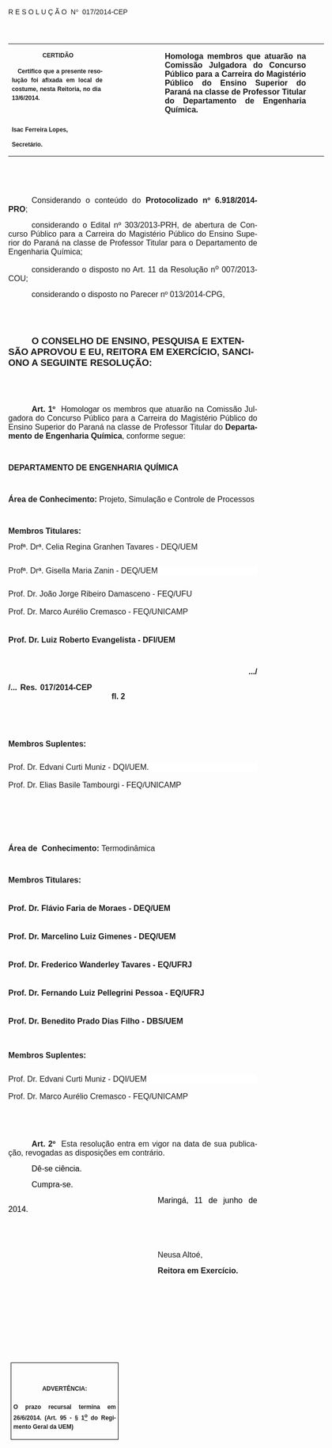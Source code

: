 <body lang=PT-BR link=blue vlink=purple style='tab-interval:35.4pt'>

<div class=Section1>

<p class=MsoTitle><span style='font-family:"Arial","sans-serif";mso-bidi-font-family:
"Times New Roman";mso-no-proof:yes'>R E S O L U Ç Ã O<span
style='mso-spacerun:yes'>  </span>N</span><span style='font-family:Symbol;
mso-ascii-font-family:Arial;mso-hansi-font-family:Arial;mso-char-type:symbol;
mso-symbol-font-family:Symbol;mso-no-proof:yes'><span style='mso-char-type:
symbol;mso-symbol-font-family:Symbol'>°</span></span><span style='font-family:
"Arial","sans-serif";mso-bidi-font-family:"Times New Roman";mso-no-proof:yes'><span
style='mso-spacerun:yes'>  </span>017/2014-CEP<o:p></o:p></span></p>

<p class=BodyText21><span style='font-size:16.0pt;font-family:"Arial","sans-serif";
mso-bidi-font-family:"Times New Roman";mso-no-proof:yes'><o:p>&nbsp;</o:p></span></p>

<table class=MsoNormalTable border=0 cellspacing=0 cellpadding=0 width=639
 style='width:479.4pt;border-collapse:collapse;mso-padding-alt:0cm 5.4pt 0cm 5.4pt'>
 <tr style='mso-yfti-irow:0;mso-yfti-firstrow:yes;mso-yfti-lastrow:yes'>
  <td width=196 valign=top style='width:147.15pt;padding:0cm 5.4pt 0cm 5.4pt'>
  <p class=MsoNormal align=center style='text-align:center'><b
  style='mso-bidi-font-weight:normal'><span style='font-size:9.0pt;mso-bidi-font-size:
  10.0pt;font-family:"Arial","sans-serif";mso-bidi-font-family:"Times New Roman";
  mso-no-proof:yes'><span style='mso-spacerun:yes'> </span>CERTIDÃO<o:p></o:p></span></b></p>
  <p class=MsoNormal style='text-align:justify;line-height:150%'><b
  style='mso-bidi-font-weight:normal'><span style='font-size:9.0pt;mso-bidi-font-size:
  10.0pt;line-height:150%;font-family:"Arial","sans-serif";mso-bidi-font-family:
  "Times New Roman";mso-no-proof:yes'><span style='mso-spacerun:yes'>  
  </span>Certifico que a presente resolução foi afixada em local de costume,
  nesta Reitoria, no dia<span style='mso-spacerun:yes'>  </span>13/6/2014.<o:p></o:p></span></b></p>
  <p class=MsoNormal style='text-align:justify;line-height:150%'><b
  style='mso-bidi-font-weight:normal'><span style='font-size:8.0pt;line-height:
  150%;font-family:"Arial","sans-serif";mso-bidi-font-family:"Times New Roman";
  mso-no-proof:yes'><o:p>&nbsp;</o:p></span></b></p>
  <p class=MsoNormal><b style='mso-bidi-font-weight:normal'><span
  style='font-size:9.0pt;mso-bidi-font-size:10.0pt;font-family:"Arial","sans-serif";
  mso-bidi-font-family:"Times New Roman";mso-no-proof:yes'>Isac Ferreira Lopes,<o:p></o:p></span></b></p>
  <p class=MsoNormal><b style='mso-bidi-font-weight:normal'><span
  style='font-size:9.0pt;mso-bidi-font-size:10.0pt;font-family:"Arial","sans-serif";
  mso-bidi-font-family:"Times New Roman";mso-no-proof:yes'>Secretário.<o:p></o:p></span></b></p>
  </td>
  <td width=107 valign=top style='width:80.25pt;padding:0cm 5.4pt 0cm 5.4pt'>
  <p class=MsoNormal style='margin-right:-5.4pt'><b><span style='font-size:
  12.0pt;mso-bidi-font-size:10.0pt;font-family:"Arial","sans-serif";mso-bidi-font-family:
  "Times New Roman";mso-no-proof:yes'><o:p>&nbsp;</o:p></span></b></p>
  </td>
  <td width=336 valign=top style='width:252.0pt;padding:0cm 5.4pt 0cm 5.4pt'>
  <p class=MsoNormal style='margin-right:22.05pt;text-align:justify'><b
  style='mso-bidi-font-weight:normal'><span style='font-size:12.0pt;font-family:
  "Arial","sans-serif"'>Homologa membros que atuarão na Comissão Julgadora do
  Concurso Público </span></b><b><span lang=IT style='font-size:12.0pt;
  font-family:"Arial","sans-serif";mso-ansi-language:IT;mso-no-proof:yes'>para
  a Carreira do Magistério Público do Ensino Superior do Paraná na classe de</span></b><b
  style='mso-bidi-font-weight:normal'><span style='font-size:12.0pt;font-family:
  "Arial","sans-serif"'> Professor Titular do Departamento de Engenharia
  Química.</span></b><b><span style='font-size:12.0pt;font-family:"Arial","sans-serif";
  mso-bidi-font-family:"Times New Roman";mso-no-proof:yes'><o:p></o:p></span></b></p>
  </td>
 </tr>
</table>

<p class=MsoNormal style='text-align:justify;text-indent:35.45pt'><span
style='font-size:12.0pt;font-family:"Arial","sans-serif";mso-bidi-font-family:
"Times New Roman";mso-no-proof:yes'><o:p>&nbsp;</o:p></span></p>

<p class=MsoNormal style='text-align:justify;text-indent:35.45pt'><span
style='font-size:12.0pt;font-family:"Arial","sans-serif";mso-bidi-font-family:
"Times New Roman";mso-no-proof:yes'><o:p>&nbsp;</o:p></span></p>

<p class=MsoNormal style='margin-bottom:3.0pt;text-align:justify;text-indent:
35.45pt'><span style='font-size:12.0pt;mso-bidi-font-size:10.0pt;font-family:
"Arial","sans-serif";mso-bidi-font-family:"Times New Roman"'>Considerando o
conteúdo do <b style='mso-bidi-font-weight:normal'>Protocolizado nº 6.918/2014-PRO</b>;<o:p></o:p></span></p>

<p class=MsoNormal style='margin-bottom:3.0pt;text-align:justify;text-indent:
35.45pt'><span lang=IT style='font-size:12.0pt;font-family:"Arial","sans-serif";
mso-ansi-language:IT;mso-bidi-font-weight:bold;mso-no-proof:yes'>considerando o
Edital nº 303/2013-PRH, de abertura de Concurso Público para a Carreira do
Magistério Público do Ensino Superior do Paraná na classe de Professor Titular
para o Departamento de</span><span lang=IT style='font-size:12.0pt;font-family:
"Arial","sans-serif";mso-ansi-language:IT;mso-no-proof:yes'> Engenharia Química<span
style='mso-bidi-font-weight:bold'>;<o:p></o:p></span></span></p>

<p class=MsoNormal style='margin-bottom:3.0pt;text-align:justify;text-indent:
35.45pt'><span lang=IT style='font-size:12.0pt;font-family:"Arial","sans-serif";
mso-ansi-language:IT;mso-bidi-font-weight:bold;mso-no-proof:yes'>considerando o
disposto no Art. 11 da Resolução n<sup>o</sup> 007/2013-COU;<o:p></o:p></span></p>

<p class=MsoNormal style='margin-bottom:3.0pt;text-align:justify;text-indent:
35.45pt'><span style='font-size:12.0pt;mso-bidi-font-size:10.0pt;font-family:
"Arial","sans-serif";mso-bidi-font-family:"Times New Roman"'>considerando o
disposto no Parecer nº 013/2014-CPG,<o:p></o:p></span></p>

<p class=MsoNormal style='text-align:justify;text-indent:35.45pt'><span
style='font-size:11.0pt;font-family:"Arial","sans-serif";mso-no-proof:yes'><o:p>&nbsp;</o:p></span></p>

<p class=MsoNormal style='text-align:justify;text-indent:35.45pt'><span
style='font-size:11.0pt;font-family:"Arial","sans-serif";mso-no-proof:yes'><o:p>&nbsp;</o:p></span></p>

<p class=MsoBodyTextIndent style='text-indent:35.45pt'><b style='mso-bidi-font-weight:
normal'><span style='font-size:14.0pt;font-family:"Arial","sans-serif";
mso-no-proof:yes'>O CONSELHO DE ENSINO, PESQUISA E EXTENSÃO APROVOU E EU,
REITORA EM EXERCÍCIO, SANCIONO A SEGUINTE RESOLUÇÃO:<o:p></o:p></span></b></p>

<p class=MsoBodyTextIndent style='margin-bottom:2.0pt;text-indent:35.45pt'><span
style='font-size:11.0pt;font-family:"Arial","sans-serif";mso-no-proof:yes'><o:p>&nbsp;</o:p></span></p>

<p class=MsoBodyTextIndent style='margin-bottom:2.0pt;text-indent:35.45pt'><span
style='font-size:11.0pt;font-family:"Arial","sans-serif";mso-no-proof:yes'><o:p>&nbsp;</o:p></span></p>

<p class=MsoNormal style='text-align:justify;text-indent:35.45pt;text-autospace:
ideograph-other'><b style='mso-bidi-font-weight:normal'><span style='font-size:
12.0pt;font-family:"Arial","sans-serif"'>Art. 1º</span></b><span
style='font-size:12.0pt;font-family:"Arial","sans-serif"'>&nbsp;&nbsp;Homologar
os membros que atuarão na Comissão Julgadora do Concurso Público </span><span
lang=IT style='font-size:12.0pt;font-family:"Arial","sans-serif";mso-ansi-language:
IT;mso-bidi-font-weight:bold;mso-no-proof:yes'>para a Carreira do Magistério Público
do Ensino Superior do Paraná na classe de Professor Titular </span><span
style='font-size:12.0pt;font-family:"Arial","sans-serif"'>do <b
style='mso-bidi-font-weight:normal'>Departamento de Engenharia Química</b>,
conforme segue:<o:p></o:p></span></p>

<p class=MsoNormal style='text-align:justify;text-indent:35.45pt;text-autospace:
ideograph-other'><span style='font-size:12.0pt;font-family:"Arial","sans-serif"'><o:p>&nbsp;</o:p></span></p>

<p class=MsoNormal style='text-align:justify'><b><span lang=IT
style='font-size:12.0pt;font-family:"Arial","sans-serif";mso-ansi-language:
IT;mso-no-proof:yes'>DEPARTAMENTO DE ENGENHARIA QUÍMICA<o:p></o:p></span></b></p>

<p class=MsoNormal style='text-align:justify'><b><span lang=IT
style='font-size:12.0pt;font-family:"Arial","sans-serif";mso-ansi-language:
IT;mso-no-proof:yes'><o:p>&nbsp;</o:p></span></b></p>

<p class=MsoNormal style='text-align:justify'><b><span lang=IT
style='font-size:12.0pt;font-family:"Arial","sans-serif";mso-ansi-language:
IT;mso-no-proof:yes'>Área de Conhecimento: </span></b><span lang=IT
style='font-size:12.0pt;font-family:"Arial","sans-serif";mso-ansi-language:
IT;mso-bidi-font-weight:bold;mso-no-proof:yes'>Projeto, Simulação e Controle de
Processos<o:p></o:p></span></p>

<p class=MsoNormal style='text-align:justify'><b><span lang=IT
style='font-size:12.0pt;font-family:"Arial","sans-serif";mso-ansi-language:
IT;mso-no-proof:yes'><o:p>&nbsp;</o:p></span></b></p>

<p class=MsoNormal style='text-align:justify'><b><span lang=IT
style='font-size:12.0pt;font-family:"Arial","sans-serif";mso-ansi-language:
IT;mso-no-proof:yes'>Membros Titulares:<o:p></o:p></span></b></p>

<p class=MsoNormal style='text-align:justify'><span lang=IT style='font-size:
12.0pt;font-family:"Arial","sans-serif";mso-ansi-language:IT;mso-bidi-font-weight:
bold;mso-no-proof:yes'>Profª. Drª. Celia Regina Granhen Tavares - DEQ/UEM<o:p></o:p></span></p>

<h2 style='background:white;vertical-align:baseline'><span lang=IT
style='font-size:12.0pt;font-family:"Arial","sans-serif";mso-ansi-language:
IT;font-weight:normal;mso-bidi-font-weight:bold;mso-no-proof:yes'>Profª. Drª.</span><span
style='font-size:12.0pt;font-family:"Arial","sans-serif";font-weight:normal'>
Gisella Maria Zanin -</span><span lang=IT style='font-size:12.0pt;font-family:
"Arial","sans-serif";mso-ansi-language:IT;font-weight:normal;mso-bidi-font-weight:
bold;mso-no-proof:yes'> DEQ/UEM<o:p></o:p></span></h2>

<h2 style='vertical-align:baseline'><span lang=IT style='font-size:12.0pt;
font-family:"Arial","sans-serif";mso-ansi-language:IT;font-weight:normal;
mso-bidi-font-weight:bold;mso-no-proof:yes'>Prof. Dr.</span><span
style='font-size:12.0pt;font-family:"Arial","sans-serif";font-weight:normal'>
João Jorge Ribeiro Damasceno -</span><span lang=IT style='font-size:12.0pt;
font-family:"Arial","sans-serif";mso-ansi-language:IT;font-weight:normal;
mso-bidi-font-weight:bold;mso-no-proof:yes'> FEQ/UFU<o:p></o:p></span></h2>

<p class=MsoNormal><span lang=IT style='font-size:12.0pt;font-family:"Arial","sans-serif";
mso-ansi-language:IT;mso-bidi-font-weight:bold;mso-no-proof:yes'>Prof. Dr. </span><span
style='font-size:12.0pt;font-family:"Arial","sans-serif";mso-bidi-font-weight:
bold'>Marco Aurélio Cremasco -</span><span lang=IT style='font-size:12.0pt;
font-family:"Arial","sans-serif";mso-ansi-language:IT;mso-bidi-font-weight:
bold;mso-no-proof:yes'> FEQ/UNICAMP<o:p></o:p></span></p>

<h1 style='margin-bottom:9.75pt;vertical-align:baseline'><span lang=IT
style='font-size:12.0pt;font-family:"Arial","sans-serif";mso-ansi-language:
IT;mso-bidi-font-weight:bold;mso-no-proof:yes'>Prof. Dr. </span><span
style='font-size:12.0pt;font-family:"Arial","sans-serif";mso-bidi-font-weight:
bold'>Luiz Roberto Evangelista</span><span style='font-size:12.0pt;font-family:
"Arial","sans-serif";mso-ansi-language:IT;mso-bidi-font-weight:bold;mso-no-proof:
yes'> <span lang=IT>- DFI/UEM<o:p></o:p></span></span></h1>

<p class=MsoNormal style='text-align:justify'><span lang=IT style='font-size:
12.0pt;font-family:"Arial","sans-serif";mso-ansi-language:IT;mso-bidi-font-weight:
bold;mso-no-proof:yes'><o:p>&nbsp;</o:p></span></p>

<p class=MsoNormal align=right style='text-align:right'><b><span lang=IT
style='font-size:12.0pt;font-family:"Arial","sans-serif";mso-ansi-language:
IT;mso-no-proof:yes'>.../<o:p></o:p></span></b></p>

<p class=MsoNormal style='text-align:justify'><b><span lang=IT
style='font-size:12.0pt;font-family:"Arial","sans-serif";mso-ansi-language:
IT;mso-no-proof:yes'>/... Res. 017/2014-CEP<span style='mso-tab-count:5'>                                                     </span><span
style='mso-tab-count:4'>                                               </span>
fl. 2<o:p></o:p></span></b></p>

<p class=MsoNormal align=right style='text-align:right'><b><span lang=IT
style='font-size:12.0pt;font-family:"Arial","sans-serif";mso-ansi-language:
IT;mso-no-proof:yes'><o:p>&nbsp;</o:p></span></b></p>

<p class=MsoNormal align=right style='text-align:right'><b><span lang=IT
style='font-size:12.0pt;font-family:"Arial","sans-serif";mso-ansi-language:
IT;mso-no-proof:yes'><o:p>&nbsp;</o:p></span></b></p>

<p class=MsoNormal style='text-align:justify'><b><span lang=IT
style='font-size:12.0pt;font-family:"Arial","sans-serif";mso-ansi-language:
IT;mso-no-proof:yes'>Membros Suplentes:<o:p></o:p></span></b></p>

<h2 style='background:white;vertical-align:baseline'><span lang=IT
style='font-size:12.0pt;font-family:"Arial","sans-serif";mso-ansi-language:
IT;font-weight:normal;mso-bidi-font-weight:bold;mso-no-proof:yes'>Prof. Dr.</span><span
style='font-size:12.0pt;font-family:"Arial","sans-serif";font-weight:normal'>
Edvani Curti Muniz -</span><span lang=IT style='font-size:12.0pt;font-family:
"Arial","sans-serif";mso-ansi-language:IT;font-weight:normal;mso-bidi-font-weight:
bold;mso-no-proof:yes'> DQI/UEM.<o:p></o:p></span></h2>

<p class=MsoNormal><span lang=IT style='font-size:12.0pt;font-family:"Arial","sans-serif";
mso-ansi-language:IT;mso-bidi-font-weight:bold;mso-no-proof:yes'>Prof. Dr. </span><span
style='font-size:12.0pt;font-family:"Arial","sans-serif";mso-bidi-font-weight:
bold'>Elias Basile Tambourgi -</span><span lang=IT style='font-size:12.0pt;
font-family:"Arial","sans-serif";mso-ansi-language:IT;mso-bidi-font-weight:
bold;mso-no-proof:yes'> FEQ/UNICAMP</span><span lang=IT style='font-size:12.0pt;
font-family:"Arial","sans-serif";mso-ansi-language:IT'><o:p></o:p></span></p>

<p class=MsoNormal><span lang=IT style='font-size:12.0pt;font-family:"Arial","sans-serif";
mso-ansi-language:IT'><o:p>&nbsp;</o:p></span></p>

<p class=MsoNormal><span lang=IT style='font-size:12.0pt;font-family:"Arial","sans-serif";
mso-ansi-language:IT'><o:p>&nbsp;</o:p></span></p>

<p class=MsoNormal><span lang=IT style='font-size:12.0pt;font-family:"Arial","sans-serif";
mso-ansi-language:IT'><o:p>&nbsp;</o:p></span></p>

<p class=MsoNormal style='text-align:justify'><b><span lang=IT
style='font-size:12.0pt;font-family:"Arial","sans-serif";mso-ansi-language:
IT;mso-no-proof:yes'>Área de<span style='mso-spacerun:yes'> 
</span>Conhecimento: </span></b><span lang=IT style='font-size:12.0pt;
font-family:"Arial","sans-serif";mso-ansi-language:IT;mso-bidi-font-weight:
bold;mso-no-proof:yes'>Termodinâmica<o:p></o:p></span></p>

<p class=MsoNormal style='text-align:justify'><span lang=IT style='font-size:
12.0pt;font-family:"Arial","sans-serif";mso-ansi-language:IT;mso-bidi-font-weight:
bold;mso-no-proof:yes'><o:p>&nbsp;</o:p></span></p>

<p class=MsoNormal style='text-align:justify'><b><span lang=IT
style='font-size:12.0pt;font-family:"Arial","sans-serif";mso-ansi-language:
IT;mso-no-proof:yes'>Membros Titulares:<o:p></o:p></span></b></p>

<h1 style='vertical-align:baseline'><span lang=IT style='font-size:12.0pt;
font-family:"Arial","sans-serif";mso-ansi-language:IT;mso-bidi-font-weight:
bold;mso-no-proof:yes'>Prof. Dr. </span><span style='font-size:12.0pt;
font-family:"Arial","sans-serif";mso-bidi-font-weight:bold'>Flávio Faria de
Moraes</span><span style='font-size:12.0pt;font-family:"Arial","sans-serif";
mso-ansi-language:IT;mso-bidi-font-weight:bold;mso-no-proof:yes'> <span
lang=IT>- DEQ/UEM<o:p></o:p></span></span></h1>

<h1 style='vertical-align:baseline'><span lang=IT style='font-size:12.0pt;
font-family:"Arial","sans-serif";mso-ansi-language:IT;mso-bidi-font-weight:
bold;mso-no-proof:yes'>Prof. Dr. </span><span style='font-size:12.0pt;
font-family:"Arial","sans-serif";mso-bidi-font-weight:bold'>Marcelino Luiz
Gimenes</span><span style='font-size:12.0pt;font-family:"Arial","sans-serif";
mso-ansi-language:IT;mso-bidi-font-weight:bold;mso-no-proof:yes'> <span
lang=IT>- DEQ/UEM<o:p></o:p></span></span></h1>

<h1 style='vertical-align:baseline'><span lang=IT style='font-size:12.0pt;
font-family:"Arial","sans-serif";mso-ansi-language:IT;mso-bidi-font-weight:
bold;mso-no-proof:yes'>Prof. Dr.</span><span lang=IT style='font-size:12.0pt;
font-family:"Arial","sans-serif"'> </span><span style='font-size:12.0pt;
font-family:"Arial","sans-serif";mso-bidi-font-weight:bold'>Frederico Wanderley
Tavares -</span><span lang=IT style='font-size:12.0pt;font-family:"Arial","sans-serif";
mso-ansi-language:IT;mso-bidi-font-weight:bold;mso-no-proof:yes'> EQ/UFRJ<o:p></o:p></span></h1>

<h1 style='vertical-align:baseline'><span lang=IT style='font-size:12.0pt;
font-family:"Arial","sans-serif";mso-ansi-language:IT;mso-bidi-font-weight:
bold;mso-no-proof:yes'>Prof. Dr. </span><span style='font-size:12.0pt;
font-family:"Arial","sans-serif";mso-bidi-font-weight:bold'>Fernando Luiz
Pellegrini Pessoa -</span><span lang=IT style='font-size:12.0pt;font-family:
"Arial","sans-serif";mso-ansi-language:IT;mso-bidi-font-weight:bold;mso-no-proof:
yes'> EQ/UFRJ<o:p></o:p></span></h1>

<h1 style='vertical-align:baseline'><span lang=IT style='font-size:12.0pt;
font-family:"Arial","sans-serif";mso-ansi-language:IT;mso-bidi-font-weight:
bold;mso-no-proof:yes'>Prof. Dr. </span><span style='font-size:12.0pt;
font-family:"Arial","sans-serif";mso-bidi-font-weight:bold'>Benedito Prado Dias
Filho</span><span style='font-size:12.0pt;font-family:"Arial","sans-serif";
mso-ansi-language:IT;mso-bidi-font-weight:bold;mso-no-proof:yes'> <span
lang=IT>- DBS/UEM<o:p></o:p></span></span></h1>

<p class=MsoNormal style='text-align:justify'><span lang=IT style='font-size:
12.0pt;font-family:"Arial","sans-serif";mso-ansi-language:IT;mso-bidi-font-weight:
bold;mso-no-proof:yes'><o:p>&nbsp;</o:p></span></p>

<p class=MsoNormal style='text-align:justify'><b><span lang=IT
style='font-size:12.0pt;font-family:"Arial","sans-serif";mso-ansi-language:
IT;mso-no-proof:yes'>Membros Suplentes:<o:p></o:p></span></b></p>

<h2 style='background:white;vertical-align:baseline'><span lang=IT
style='font-size:12.0pt;font-family:"Arial","sans-serif";mso-ansi-language:
IT;font-weight:normal;mso-bidi-font-weight:bold;mso-no-proof:yes'>Prof. Dr.</span><span
style='font-size:12.0pt;font-family:"Arial","sans-serif";font-weight:normal'>
Edvani Curti Muniz -</span><span lang=IT style='font-size:12.0pt;font-family:
"Arial","sans-serif";mso-ansi-language:IT;font-weight:normal;mso-bidi-font-weight:
bold;mso-no-proof:yes'> DQI/UEM<o:p></o:p></span></h2>

<p class=MsoNormal><span lang=IT style='font-size:12.0pt;font-family:"Arial","sans-serif";
mso-ansi-language:IT;mso-bidi-font-weight:bold;mso-no-proof:yes'>Prof. Dr. </span><span
style='font-size:12.0pt;font-family:"Arial","sans-serif";mso-bidi-font-weight:
bold'>Marco Aurélio Cremasco -</span><span lang=IT style='font-size:12.0pt;
font-family:"Arial","sans-serif";mso-ansi-language:IT;mso-bidi-font-weight:
bold;mso-no-proof:yes'> FEQ/UNICAMP</span><span lang=IT style='font-size:12.0pt;
font-family:"Arial","sans-serif";mso-ansi-language:IT'><o:p></o:p></span></p>

<p class=MsoNormal><span lang=IT style='font-size:12.0pt;font-family:"Arial","sans-serif";
mso-ansi-language:IT'><o:p>&nbsp;</o:p></span></p>

<p class=MsoNormal><span lang=IT style='font-size:12.0pt;font-family:"Arial","sans-serif";
mso-ansi-language:IT'><o:p>&nbsp;</o:p></span></p>

<p style='margin:0cm;margin-bottom:.0001pt;text-align:justify;text-indent:35.45pt'><b
style='mso-bidi-font-weight:normal'><span style='font-size:12.0pt;font-family:
"Arial","sans-serif";mso-fareast-font-family:"Arial Unicode MS";mso-bidi-font-family:
"Times New Roman";mso-no-proof:yes'>Art.&nbsp;2º&nbsp;&nbsp;</span></b><span
style='font-size:12.0pt;font-family:"Arial","sans-serif";mso-bidi-font-family:
"Times New Roman";mso-no-proof:yes'>Esta resolução entra em vigor na data de
sua publicação, revogadas as disposições em contrário.</span><span
style='font-size:12.0pt;font-family:"Arial","sans-serif";mso-fareast-font-family:
"Arial Unicode MS";mso-bidi-font-family:"Times New Roman";letter-spacing:-.2pt;
mso-no-proof:yes'><o:p></o:p></span></p>

<p class=MsoNormal style='text-align:justify;text-indent:35.45pt'><span
style='font-size:12.0pt;font-family:"Arial","sans-serif";color:black;
mso-no-proof:yes'>Dê-se ciência.<o:p></o:p></span></p>

<p class=MsoNormal style='text-align:justify;text-indent:35.45pt'><span
style='font-size:12.0pt;font-family:"Arial","sans-serif";color:black;
mso-no-proof:yes'>Cumpra-se.<o:p></o:p></span></p>

<p class=MsoNormal style='text-align:justify;text-indent:8.0cm'><span
style='font-size:12.0pt;font-family:"Arial","sans-serif";color:black;
mso-no-proof:yes'>Maringá, 11 de junho de 2014.<o:p></o:p></span></p>

<p class=MsoNormal style='text-align:justify;text-indent:8.0cm'><span
style='font-family:"Arial","sans-serif";mso-bidi-font-family:"Times New Roman";
mso-no-proof:yes'><o:p>&nbsp;</o:p></span></p>

<p class=MsoNormal style='text-align:justify;text-indent:8.0cm'><span
style='font-family:"Arial","sans-serif";mso-bidi-font-family:"Times New Roman";
mso-no-proof:yes'><o:p>&nbsp;</o:p></span></p>

<p class=MsoNormal style='text-align:justify;text-indent:8.0cm'><span
style='font-size:12.0pt;font-family:"Arial","sans-serif";mso-bidi-font-family:
"Times New Roman";mso-no-proof:yes'>Neusa Altoé,<o:p></o:p></span></p>

<p class=MsoNormal style='text-align:justify;text-indent:8.0cm;tab-stops:8.0cm 276.45pt'><b
style='mso-bidi-font-weight:normal'><span style='font-size:12.0pt;font-family:
"Arial","sans-serif";mso-bidi-font-family:"Times New Roman";mso-no-proof:yes'>Reitora
em Exercício.<o:p></o:p></span></b></p>

<p class=MsoNormal style='text-align:justify;text-indent:8.0cm;tab-stops:8.0cm 276.45pt'><b
style='mso-bidi-font-weight:normal'><span style='font-size:12.0pt;font-family:
"Arial","sans-serif";mso-bidi-font-family:"Times New Roman";mso-no-proof:yes'><o:p>&nbsp;</o:p></span></b></p>

<p class=MsoNormal style='text-align:justify;text-indent:8.0cm;tab-stops:8.0cm 276.45pt'><b
style='mso-bidi-font-weight:normal'><span style='font-size:12.0pt;font-family:
"Arial","sans-serif";mso-bidi-font-family:"Times New Roman";mso-no-proof:yes'><o:p>&nbsp;</o:p></span></b></p>

<p class=MsoNormal style='text-align:justify;text-indent:8.0cm;tab-stops:8.0cm 276.45pt'><b
style='mso-bidi-font-weight:normal'><span style='font-size:12.0pt;font-family:
"Arial","sans-serif";mso-bidi-font-family:"Times New Roman";mso-no-proof:yes'><o:p>&nbsp;</o:p></span></b></p>

<p class=MsoNormal style='text-align:justify;text-indent:8.0cm;tab-stops:8.0cm 276.45pt'><b
style='mso-bidi-font-weight:normal'><span style='font-size:12.0pt;font-family:
"Arial","sans-serif";mso-bidi-font-family:"Times New Roman";mso-no-proof:yes'><o:p>&nbsp;</o:p></span></b></p>

<p class=MsoNormal style='text-align:justify;text-indent:8.0cm;tab-stops:8.0cm 276.45pt'><b
style='mso-bidi-font-weight:normal'><span style='font-size:12.0pt;font-family:
"Arial","sans-serif";mso-bidi-font-family:"Times New Roman";mso-no-proof:yes'><o:p>&nbsp;</o:p></span></b></p>

<table class=MsoNormalTable border=1 cellspacing=0 cellpadding=0
 style='margin-left:3.5pt;border-collapse:collapse;border:none;mso-border-alt:
 solid windowtext .5pt;mso-padding-alt:0cm 3.5pt 0cm 3.5pt;mso-border-insideh:
 .5pt solid windowtext;mso-border-insidev:.5pt solid windowtext'>
 <tr style='mso-yfti-irow:0;mso-yfti-firstrow:yes;mso-yfti-lastrow:yes'>
  <td width=207 valign=top style='width:155.6pt;border:solid windowtext 1.0pt;
  mso-border-alt:solid windowtext .5pt;padding:0cm 3.5pt 0cm 3.5pt'>
  <h1 align=center style='text-align:center'><b style='mso-bidi-font-weight:
  normal'><span style='font-size:9.0pt;mso-bidi-font-size:10.0pt;font-family:
  "Arial","sans-serif";mso-no-proof:yes'>ADVERTÊNCIA:<o:p></o:p></span></b></h1>
  <p class=MsoNormal style='text-align:justify;line-height:150%'><b
  style='mso-bidi-font-weight:normal'><span style='font-size:9.0pt;mso-bidi-font-size:
  10.0pt;line-height:150%;font-family:"Arial","sans-serif";mso-bidi-font-family:
  "Times New Roman";mso-no-proof:yes'>O prazo recursal termina em 26/6/2014.
  (Art. 95 - § 1<u><sup>o</sup></u> do Regimento Geral da UEM)</span></b><span
  style='font-size:9.0pt;mso-bidi-font-size:10.0pt;line-height:150%;font-family:
  "Arial","sans-serif";mso-bidi-font-family:"Times New Roman";mso-no-proof:
  yes'><o:p></o:p></span></p>
  </td>
 </tr>
</table>

<p class=MsoNormal><span style='mso-bidi-font-size:12.0pt'><o:p>&nbsp;</o:p></span></p>

</div>

</body>

